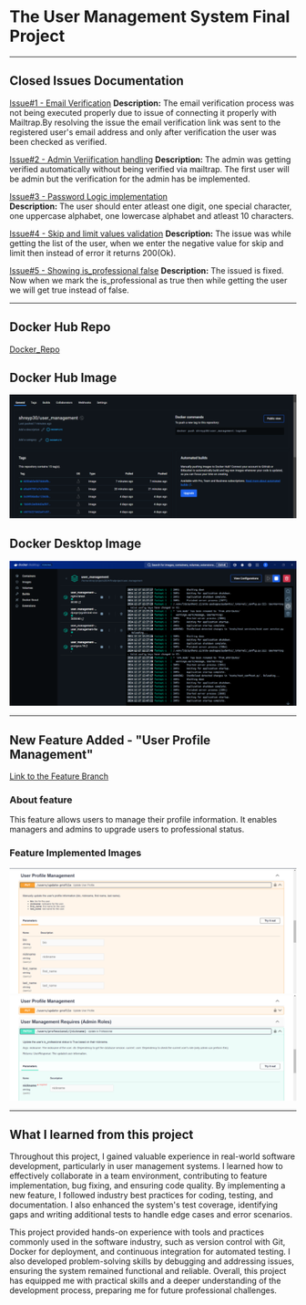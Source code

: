 # The User Management System Final Project


---
## Closed Issues Documentation

[Issue#1 - Email Verification](https://github.com/shreypatelm/user_management/issues/1)
**Description:** The email verification process was not being executed properly due to issue of connecting it properly with Mailtrap.By resolving the issue the email verification link was sent to the registered user's email address and only after verification the user was been checked as verified. <br>

[Issue#2 - Admin Veriification handling](https://github.com/shreypatelm/user_management/issues/3) 
**Description:** The admin was getting verified automatically without being verified via mailtrap. The first user will be admin but the verification for the admin has be implemented.<br>

[Issue#3 - Password Logic implementation](https://github.com/shreypatelm/user_management/issues/5)  
**Description:** The user should enter atleast one digit, one special character, one uppercase alphabet, one lowercase alphabet and atleast 10 characters. <br>

[Issue#4 - Skip and limit values validation](https://github.com/shreypatelm/user_management/issues/7)
**Description:** The issue was while getting the list of the user, when we enter the negative value for skip and limit then instead of error it returns 200(Ok).<br>

[Issue#5 - Showing is_professional false](https://github.com/shreypatelm/user_management/issues/9) 
**Description:** The issued is fixed. Now when we mark the is_professional as true then while getting the user we will get true instead of false.<br>


---


## Docker Hub Repo
[Docker_Repo](https://hub.docker.com/repository/docker/shreyp30/user_management/general)

## Docker Hub Image
![Docker_Hub_Image](https://github.com/shreypatelm/user_management/blob/main/Docker_Hub%20Image.png)

## Docker Desktop Image
![Docker_Desktop Image](https://github.com/shreypatelm/user_management/blob/main/Docker_Desktop%20Image.png)  


---


## New Feature Added - "User Profile Management"
[Link to the Feature Branch](https://github.com/shreypatelm/user_management/tree/new_featurex)

### About feature
This feature allows users to manage their profile information. It enables managers and admins to upgrade users to professional status.

### Feature Implemented Images
![Profile Management](https://github.com/shreypatelm/user_management/blob/main/User_Profile_Management.png)
![Verified_User](https://github.com/shreypatelm/user_management/blob/main/is_professional%20.png)


---


## What I learned from this project
Throughout this project, I gained valuable experience in real-world software development, particularly in user management systems. I learned how to effectively collaborate in a team environment, contributing to feature implementation, bug fixing, and ensuring code quality. By implementing a new feature, I followed industry best practices for coding, testing, and documentation. I also enhanced the system's test coverage, identifying gaps and writing additional tests to handle edge cases and error scenarios.

This project provided hands-on experience with tools and practices commonly used in the software industry, such as version control with Git, Docker for deployment, and continuous integration for automated testing. I also developed problem-solving skills by debugging and addressing issues, ensuring the system remained functional and reliable. Overall, this project has equipped me with practical skills and a deeper understanding of the development process, preparing me for future professional challenges.
